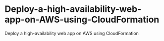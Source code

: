 # Deploy-a-high-availability-web-app-on-AWS-using-CloudFormation
Deploy a high-availability web app on AWS using CloudFormation
